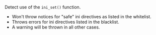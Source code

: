 Detect use of the `ini_set()` function.
- Won't throw notices for "safe" ini directives as listed in the whitelist. 
- Throws errors for ini directives listed in the blacklist. 
- A warning will be thrown in all other cases.